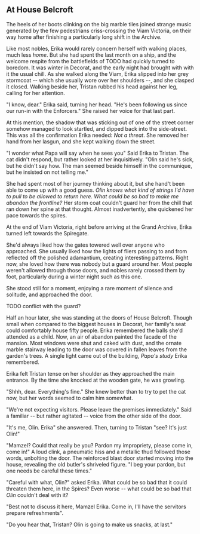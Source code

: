 At House Belcroft
-----------------

The heels of her boots clinking on the big marble tiles joined strange music generated by the few pedestrians criss-crossing the Viam Victoria, on their way home after finishing a particularly long shift in the Archive. 

Like most nobles, Erika would rarely concern herself with walking places, much less _home_. But she had spent the last month on a ship, and the welcome respite from the battlefields of TODO had quickly turned to boredom. It was winter in Decorat, and the early night had brought with with it the usual chill. As she walked along the Viam, Erika slipped into her grey stormcoat -- which she usually wore over her shoulders --, and she clasped it closed. Walking beside her, Tristan rubbed his head against her leg, calling for her attention.

"I know, dear." Erika said, turning her head. "He's been following us since our run-in with the Enforcers." She raised her voice for that last part.

At this mention, the shadow that was sticking out of one of the street corner somehow managed to look startled, and dipped back into the side-street. This was all the confirmation Erika needed: _Not a threat_. She removed her hand from her lasgun, and she kept walking down the street.

"I wonder what Papa will say when he sees you" Said Erika to Tristan. The cat didn't respond, but rather looked at her inquisitively. "Olin said he's sick, but he didn't say how. The man seemed beside himself in the communique, but he insisted on not telling me."

She had spent most of her journey thinking about it, but she hand't been able to come up with a good guess. _Olin knows what kind of strings I'd have to pull to be allowed to return here. What could be so bad to make me abandon the frontline?_ Her storm coat couldn't guard her from the chill that ran down her spine at that thought. Almost inadvertently, she quickened her pace towards the spires.

At the end of Viam Victoria, right before arriving at the Grand Archive, Erika turned left towards the Spiregate. 

She'd always liked how the gates towered well over anyone who approached. She usually liked how the lights of fliers passing to and from reflected off the polished adamantium, creating interesting patterns. Right now, she loved how there was nobody but a guard around her. Most people weren't allowed through those doors, and nobles rarely crossed them by foot, particularly during a winter night such as this one.

She stood still for a moment, enjoying a rare moment of silence and solitude, and approached the door.

TODO conflict with the guard?

Half an hour later, she was standing at the doors of House Belcroft. Though small when compared to the biggest houses in Decorat, her family's seat could comfortably house fifty people. Erika remembered the balls she'd attended as a child. Now, an air of abandon painted the facade of the mansion. Most windows were shut and caked with dust, and the ornate marble stairway leading to the door was covered in fallen leaves from the garden's trees. A single light came out of the building, _Papa's study_ Erika remembered.

Erika felt Tristan tense on her shoulder as they approached the main entrance. By the time she knocked at the wooden gate, he was growling.

"Shhh, dear. Everything's fine." She knew better than to try to pet the cat now, but her words seemed to calm him somewhat.

"We're not expecting visitors. Please leave the premises immediately." Said a familiar -- but rather agitated -- voice from the other side of the door.

"It's me, Olin. Erika" she answered. Then, turning to Tristan "see? It's just Olin!"

"Mamzel? Could that really be you? Pardon my impropriety, please come in, come in!" A loud clink, a pneumatic hiss and a metallic thud followed those words, unbolting the door. The reinforced blast door started moving into the house, revealing the old butler's shriveled figure. "I beg your pardon, but one needs be careful these times."

"Careful with what, Olin?" asked Erika. What could be so bad that it could threaten them here, in the Spires? Even worse -- what could be so bad that _Olin_ couldn't deal with it?

"Best not to discuss it here, Mamzel Erika. Come in, I'll have the servitors prepare refreshments".

"Do you hear that, Tristan? Olin is going to make us snacks, at last." 



